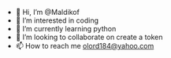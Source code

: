 - 👋 Hi, I’m @Maldikof
- 👀 I’m interested in coding
- 🌱 I’m currently learning python
- 💞️ I’m looking to collaborate on create a token
- 📫 How to reach me olord184@yahoo.com

<!---
Maldikof/Maldikof is a ✨ special ✨ repository because its `README.md` (this file) appears on your GitHub profile.
You can click the Preview link to take a look at your changes.
--->

